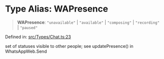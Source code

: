 # Type Alias: WAPresence

> **WAPresence**: `"unavailable"` \| `"available"` \| `"composing"` \| `"recording"` \| `"paused"`

Defined in: [src/Types/Chat.ts:23](https://github.com/Fokusdotid/bail/blob/0fe6346a5ff68a74eb71890335c982b44e2da604/src/Types/Chat.ts#L23)

set of statuses visible to other people; see updatePresence() in WhatsAppWeb.Send
